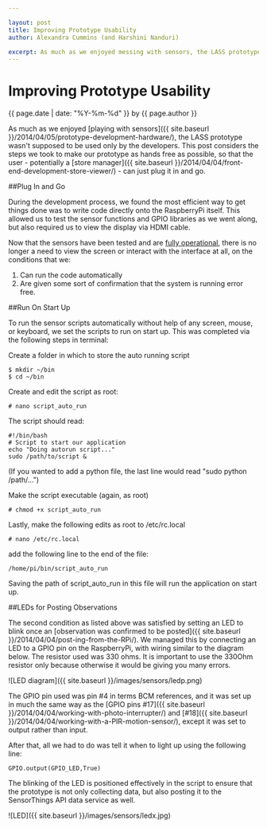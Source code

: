 ```yaml
--- 

layout: post
title: Improving Prototype Usability
author: Alexandra Cummins (and Harshini Nanduri)

excerpt: As much as we enjoyed messing with sensors, the LASS prototype wasn't supposed to be used only by the developers. This post considers the steps we took to make our prototype as hands free as possible, so that the user - potentially a store manager - can just plug it in and go.
---
```

# Improving Prototype Usability
<p class='blog-post-meta'>{{ page.date | date: "%Y-%m-%d" }} by {{ page.author }}</p>

As much as we enjoyed [playing with sensors]({{ site.baseurl }}/2014/04/05/prototype-development-hardware/), the LASS prototype wasn't supposed to be used only by the developers. This post considers the steps we took to make our prototype as hands free as possible, so that the user - potentially a [store manager]({{ site.baseurl }}/2014/04/04/front-end-development-store-viewer/) - can just plug it in and go.

##Plug In and Go

During the development process, we found the most efficient way to get things done was to write code directly onto the RaspberryPi itself.  This allowed us to test the sensor functions and GPIO libraries as we went along, but also required us to view the display via HDMI cable.  

Now that the sensors have been tested and are [fully operational](https://encrypted-tbn1.gstatic.com/images?q=tbn:ANd9GcTmiml_wmLBeANGy9MOW8lsaHuxwfXtIpNuorQbyMOTvaHW8P4s), there is no longer a need to view the screen or interact with the interface at all, on the conditions that we:
 
1. Can run the code automatically 
2. Are given some sort of confirmation that the system is running error free.


##Run On Start Up

To run the sensor scripts automatically without help of any screen, mouse, or keyboard, we set the scripts to run on start up.  This was completed via the following steps in terminal:

Create a folder in which to store the auto running script

	$ mkdir ~/bin
	$ cd ~/bin

Create and edit the script as root: 

	# nano script_auto_run

The script should read: 

	#!/bin/bash
	# Script to start our application
	echo "Doing autorun script..."
	sudo /path/to/script & 
(If you wanted to add a python file, the last line would read "sudo python /path/...")

Make the script executable (again, as root)

	# chmod +x script_auto_run

Lastly, make the following edits as root to /etc/rc.local

	# nano /etc/rc.local

add the following line to the end of the file:

	/home/pi/bin/script_auto_run

Saving the path of script_auto_run in this file will run the application on start up.

##LEDs for Posting Observations

The second condition as listed above was satisfied by setting an LED to blink once an [observation was confirmed to be posted]({{ site.baseurl }}/2014/04/04/post-ing-from-the-RPi/).  We managed this by connecting an LED to a GPIO pin on the RaspberryPi, with wiring similar to the diagram below. The resistor used was 330 ohms. It is important to use the 330Ohm resistor only because otherwise it would be giving you many errors. 

![LED diagram]({{ site.baseurl }}/images/sensors/ledp.png)

The GPIO pin used was pin #4 in terms BCM references, and it was set up in much the same way as the [GPIO pins #17]({{ site.baseurl }}/2014/04/04/working-with-photo-interrupter/) and [#18]({{ site.baseurl }}/2014/04/04/working-with-a-PIR-motion-sensor/), except it was set to output rather than input.

After that, all we had to do was tell it when to light up using the following line:

	GPIO.output(GPIO_LED,True)

The blinking of the LED is positioned effectively in the script to ensure that the prototype is not only collecting data, but also posting it to the SensorThings API data service as well. 

![LED]({{ site.baseurl }}/images/sensors/ledx.jpg)
